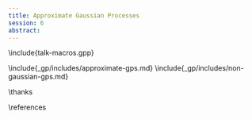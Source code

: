 ```yaml
---
title: Approximate Gaussian Processes
session: 6
abstract: 
---
```


\include{talk-macros.gpp}

\include{_gp/includes/approximate-gps.md}
\include{_gp/includes/non-gaussian-gps.md}

\thanks

\references

